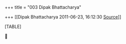 +++
title = "003 Dipak Bhattacharya"

+++
[[Dipak Bhattacharya	2011-06-23, 16:12:30 [Source](https://groups.google.com/g/bvparishat/c/bSx4HLTFPOY)]]



[TABLE]



